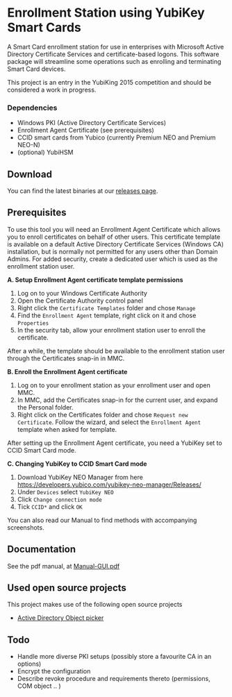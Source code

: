 # Enrollment Station using YubiKey Smart Cards

A Smart Card enrollment station for use in enterprises with Microsoft Active Directory Certificate Services and certificate-based logons. This software package will streamline some operations such as enrolling and terminating Smart Card devices.

This project is an entry in the YubiKing 2015 competition and should be considered a work in progress.

### Dependencies
* Windows PKI (Active Directory Certificate Services)
* Enrollment Agent Certificate (see prerequisites)
* CCID smart cards from Yubico (currently Premium NEO and Premium NEO-N)
* (optional) YubiHSM

## Download
You can find the latest binaries at our [releases page](https://github.com/CSIS/EnrollmentStation/releases). 

## Prerequisites
To use this tool you will need an Enrollment Agent Certificate which allows you to enroll certificates on behalf of other users. This certificate template is available on a default Active Directory Certificate Services (Windows CA) installation, but is normally not permitted for any users other than Domain Admins. For added security, create a dedicated user which is used as the enrollment station user.

**A. Setup Enrollment Agent certificate template permissions**

1. Log on to your Windows Certificate Authority
2. Open the Certificate Authority control panel
3. Right click the `Certificate Templates` folder and chose `Manage`
4. Find the `Enrollment Agent` template, right click on it and chose `Properties`
5. In the security tab, allow your enrollment station user to enroll the certificate.

After a while, the template should be available to the enrollment station user through the Certificates snap-in in MMC.

**B. Enroll the Enrollment Agent certificate**

1. Log on to your enrollment station as your enrollment user and open MMC.
2. In MMC, add the Certificates snap-in for the current user, and expand the Personal folder.
3. Right click on the Certificates folder and chose `Request new Certificate`. Follow the wizard, and select the `Enrollment Agent` template when asked for template.

After setting up the Enrollment Agent certificate, you need a YubiKey set to CCID Smart Card mode.

**C. Changing YubiKey to CCID Smart Card mode**

1. Download YubiKey NEO Manager from here https://developers.yubico.com/yubikey-neo-manager/Releases/
2. Under `Devices` select `YubiKey NEO`
3. Click `Change connection mode`
4. Tick `CCID*` and click `OK`

You can also read our Manual to find methods with accompanying screenshots.

## Documentation
See the pdf manual, at [Manual-GUI.pdf](Manual-GUI.pdf)

## Used open source projects

This project makes use of the following open source projects

* [Active Directory Object picker](https://github.com/Tulpep/Active-Directory-Object-Picker)

## Todo
* Handle more diverse PKI setups (possibly store a favourite CA in an options)
* Encrypt the configuration
* Describe revoke procedure and requirements thereto (permissions, COM object .. )
